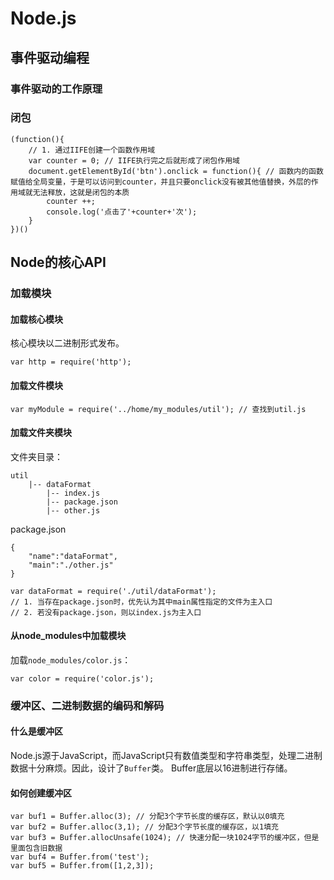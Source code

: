 # Node.js
## 事件驱动编程
### 事件驱动的工作原理
### 闭包
```
(function(){
    // 1. 通过IIFE创建一个函数作用域
    var counter = 0; // IIFE执行完之后就形成了闭包作用域
    document.getElementById('btn').onclick = function(){ // 函数内的函数赋值给全局变量，于是可以访问到counter，并且只要onclick没有被其他值替换，外层的作用域就无法释放，这就是闭包的本质
        counter ++;
        console.log('点击了'+counter+'次');
    }
})()
```
## Node的核心API
### 加载模块
#### 加载核心模块
核心模块以二进制形式发布。
```
var http = require('http');
```
#### 加载文件模块
```
var myModule = require('../home/my_modules/util'); // 查找到util.js
```
#### 加载文件夹模块
文件夹目录：
```
util
    |-- dataFormat
        |-- index.js
        |-- package.json
        |-- other.js
```
package.json
```
{
    "name":"dataFormat",
    "main":"./other.js"
}
```
```
var dataFormat = require('./util/dataFormat');
// 1. 当存在package.json时，优先认为其中main属性指定的文件为主入口
// 2. 若没有package.json，则以index.js为主入口
```
#### 从node_modules中加载模块
加载`node_modules/color.js`：
```
var color = require('color.js');
```
### 缓冲区、二进制数据的编码和解码
#### 什么是缓冲区
Node.js源于JavaScript，而JavaScript只有数值类型和字符串类型，处理二进制数据十分麻烦。因此，设计了`Buffer`类。
Buffer底层以16进制进行存储。
#### 如何创建缓冲区
```
var buf1 = Buffer.alloc(3); // 分配3个字节长度的缓存区，默认以0填充
var buf2 = Buffer.alloc(3,1); // 分配3个字节长度的缓存区，以1填充
var buf3 = Buffer.allocUnsafe(1024); // 快速分配一块1024字节的缓冲区，但是里面包含旧数据
var buf4 = Buffer.from('test');
var buf5 = Buffer.from([1,2,3]);
```